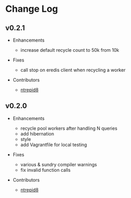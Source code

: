 # Change Log

## v0.2.1

- Enhancements
    - increase default recycle count to 50k from 10k

- Fixes
    - call stop on eredis client when recycling a worker

- Contributors
    - [ntrepid8](https://github.com/ntrepid8)

## v0.2.0

- Enhancements
    - recycle pool workers after handling N queries
    - add hibernation
    - style
    - add Vagrantfile for local testing

- Fixes
    - various & sundry compiler warnings
    - fix invalid function calls

- Contributors
    - [ntrepid8](https://github.com/ntrepid8)
